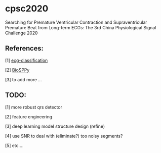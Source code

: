 # cpsc2020
Searching for Premature Ventricular Contraction and Supraventricular Premature Beat from Long-term ECGs: The 3rd China Physiological Signal Challenge 2020


References:
-----------
[1] [ecg-classification](https://github.com/mondejar/ecg-classification)

[2] [BioSPPy](https://github.com/PIA-Group/BioSPPy)

[3] to add more ...


TODO:
-----
[1] more robust qrs detector

[2] feature engineering

[3] deep learning model structure design (refine)

[4] use SNR to deal with (eliminate?) too noisy segments?

[5] etc....
